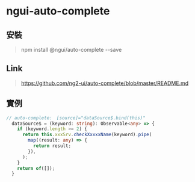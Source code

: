 # ngui-auto-complete

## 安裝

   > npm install @ngui/auto-complete --save


## Link 

   > https://github.com/ng2-ui/auto-complete/blob/master/README.md


## 實例

~~~typescript
// auto-complete:　[source]="dataSource$.bind(this)"
  dataSource$ = (keyword: string): Observable<any> => {
    if (keyword.length >= 2) {
      return this.xxxSrv.checkXxxxxName(keyword).pipe(
        map((result: any) => {
          return result;
        }),
      );
    }
    return of([]);
  }
~~~

